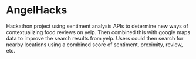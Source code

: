 # AngelHacks

Hackathon project using sentiment analysis APIs to determine new ways of contextualizing food reviews on yelp. Then combined this with google maps data to improve the search results from yelp. Users could then search for nearby locations using a combined score of sentiment, proximity, review, etc.
